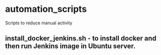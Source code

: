 # automation_scripts
Scripts to reduce manual activity
## install_docker_jenkins.sh - to install docker and then run Jenkins image in Ubuntu server.
